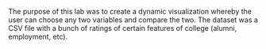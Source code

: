 The purpose of this lab was to create a dynamic visualization whereby the user can choose any two variables and compare
the two. The dataset was a CSV file with a bunch of ratings of certain features of college (alumni, employment, etc).
